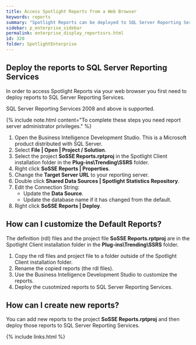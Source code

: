 ```yaml
---
title: Access Spotlight Reports from a Web Browser
keywords: reports
summary: "Spotlight Reports can be deployed to SQL Server Reporting Services where they can be accessed via a web browser."
sidebar: p_enterprise_sidebar
permalink: enterprise_display_reportssrs.html
id: 320
folder: SpotlightEnterprise
---
```


## Deploy the reports to SQL Server Reporting Services

In order to access Spotlight Reports via your web browser you first need to deploy reports to SQL Server Reporting Services.

SQL Server Reporting Services 2008 and above is supported.

{% include note.html content="To complete these steps you need report server administrator privileges." %}

1. Open the Business Intelligence Development Studio. This is a Microsoft product distributed with SQL Server.
2. Select **File \| Open \| Project / Solution**.
3. Select the project **SoSSE Reports.rptproj** in the Spotlight Client installation folder in the **Plug-ins\Trending\SSRS** folder.
4. Right click **SoSSE Reports \| Properties**.
5. Change the **Target Server URL** to your reporting server.
6. Double click **Shared Data Sources \| Spotlight Statistics Repository**.
7. Edit the Connection String:
   * Update the **Data Source**.
   * Update the database name if it has changed from the default.
8. Right click **SoSSE Reports \| Deploy**.

## How can I customize the Default Reports?
The definition (rdl) files and the project file **SoSSE Reports.rptproj** are in the Spotlight Client installation folder in the **Plug-ins\Trending\SSRS** folder.

1. Copy the rdl files and project file to a folder outside of the Spotlight Client installation folder.
2. Rename the copied reports (the rdl files).
3. Use the Business Intelligence Development Studio to customize the reports.
4. Deploy the cusotmized reports to SQL Server Reporting Services.

## How can I create new reports?
You can add new reports to the project **SoSSE Reports.rptproj** and then deploy those reports to SQL Server Reporting Services.


{% include links.html %}
